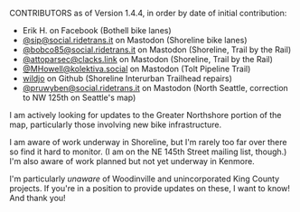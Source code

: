 CONTRIBUTORS as of Version 1.4.4, in order by date of initial contribution:

* Erik H. on Facebook (Bothell bike lanes)
* [@sip@social.ridetrans.it](https://social.ridetrans.it/@sip) on Mastodon (Shoreline bike lanes)
* [@bobco85@social.ridetrans.it](https://social.ridetrans.it/@bobco85) on Mastodon (Shoreline, Trail by the Rail) 
* [@attoparsec@clacks.link](https://clacks.link/@attoparsec) on Mastodon (Shoreline, Trail by the Rail)
* [@MHowell@kolektiva.social](https://kolektiva.social/@MHowell) on Mastodon (Tolt Pipeline Trail)
* [wildjo](https://github.com/wildjo) on Github (Shoreline Interurban Trailhead repairs)
* [@pruwyben@social.ridetrans.it](https://social.ridetrans.it/@pruwyben) on Mastodon (North Seattle, correction to NW 125th on Seattle's map)

I am actively looking for updates to the Greater Northshore
portion of the map, particularly those involving new bike
infrastructure.

I am aware of work underway in Shoreline, but I'm rarely
too far over there so find it hard to monitor. (I am on the
NE 145th Street mailing list, though.) I'm also aware of work
planned but not yet underway in Kenmore.

I'm particularly _unaware_ of Woodinville and unincorporated
King County projects. If you're in a position to provide updates
on these, I want to know! And thank you!
